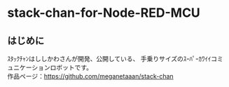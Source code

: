 # stack-chan-for-Node-RED-MCU
## はじめに
ｽﾀｯｸﾁｬﾝはししかわさんが開発、公開している、 手乗りサイズのｽｰﾊﾟｰｶﾜｲｲコミュニケーションロボットです。  
作品ページ：https://github.com/meganetaaan/stack-chan  

